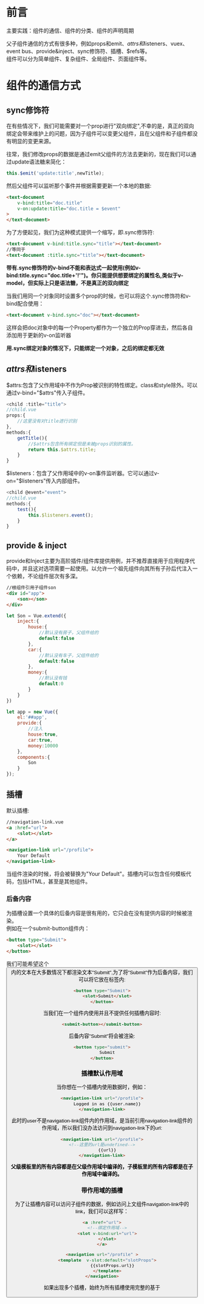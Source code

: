 # 前言
主要实践：组件的通信、组件的分类、组件的声明周期

父子组件通信的方式有很多种，例如props和emit、$attrs和$listeners、vuex、event bus、provide&inject、sync修饰符、插槽、$refs等。  
组件可以分为简单组件、复杂组件、全局组件、页面组件等。  

# 组件的通信方式
## sync修饰符 
在有些情况下，我们可能需要对一个prop进行"双向绑定",不幸的是，真正的双向绑定会带来维护上的问题，因为子组件可以变更父组件，且在父组件和子组件都没有明显的变更来源。

往常，我们修改props的数据是通过emit父组件的方法去更新的，现在我们可以通过update语法糖来简化：
```javascript
this.$emit('update:title',newTitle);
```
然后父组件可以监听那个事件并根据需要更新一个本地的数据:
```html
<text-document
    v-bind:title="doc.title"
    v-on:update:title="doc.title = $event"
>
</text-document>
```
为了方便起见，我们为这种模式提供一个缩写，即.sync修饰符:
```html
<text-document v-bind:title.sync="title"></text-document>
//等同于
<text-document :title.sync="title"></text-document>
```
**带有.sync修饰符的v-bind不能和表达式一起使用(例如v-bind:title.sync="doc.title+'!'")。你只能提供想要绑定的属性名,类似于v-model，但实际上只是语法糖，不是真正的双向绑定**

当我们用同一个对象同时设置多个prop的时候，也可以将这个.sync修饰符和v-bind配合使用：
```html
<text-document v-bind.sync="doc"></text-document>
```
这样会把doc对象中的每一个Property都作为一个独立的Prop穿进去，然后各自添加用于更新的v-on监听器

**用.sync绑定对象的情况下，只能绑定一个对象，之后的绑定都无效**

## $attrs和$listeners
$attrs:包含了父作用域中不作为Prop被识别的特性绑定。class和style除外。可以通过v-bind="$attrs"传入子组件。
```javascript
<child :title="title">
//child.vue
props:{
    //这里没有对title进行识别
},
methods:{
    getTitle(){
        //$attrs包含所有绑定但是未被props识别的属性。
        return this.$attrs.title;
    }
}
```
$listeners：包含了父作用域中的v-on事件监听器。它可以通过v-on="$listeners"传入内部组件。
```javascript
<child @event="event">
//child.vue
methods:{
    test(){
        this.$listeners.event();
    }
}

```

## provide & inject
provide和Inject主要为高阶插件/组件库提供用例，并不推荐直接用于应用程序代码中，并且这对选项需要一起使用。以允许一个祖先组件向其所有子孙后代注入一个依赖，不论组件层次有多深。
```html
//根组件引用子组件son
<div id="app">
    <son></son>
</div>
```
```javascript
let Son = Vue.extend({
    inject:{
        house:{
            //默认没有房子，父组件给的
            default:false
        },
        car:{
            //默认没有车子，父组件给的
            default:false
        },
        money:{
            //默认没有钱
            default:0
        }
    }
})

let app = new Vue({
    el:'##app',
    provide:{
        //注入
        house:true,
        car:true,
        money:10000
    },
    components:{
        Son
    }
});


```

## 插槽
默认插槽:
```html
//navigation-link.vue
<a :href="url">
    <slot></slot>
</a>
```
```html
<navigation-link url="/profile">
    Your Default
</navigation-link>
```
当组件渲染的时候，<slot>将会被替换为"Your Default"。插槽内可以包含任何模板代码，包括HTML，甚至是其他组件。

### 后备内容
为插槽设置一个具体的后备内容是很有用的，它只会在没有提供内容的时候被渲染。  
例如在一个submit-button组件内：
```html
<button type="Submit">
    <slot></slot>
</button>
```
我们可能希望这个<button>内的文本在大多数情况下都渲染文本"Submit",为了将"Submit"作为后备内容，我们可以将它放在<slot>标签内:
```html
<button type="Submit">
    <slot>Submit</slot>
</button>
```
当我们在一个组件内使用<submit-button>并且不提供任何插槽内容时:
```html
<submit-button></submit-button>
```
后备内容"Submit"将会被渲染:
```html
<button type="submit">
    Submit
</button>
```

### 插槽默认作用域
当你想在一个插槽内使用数据时，例如：
```html
<navigation-link url="/profile">
    Logged in as {{user.name}}
</navigation-link>
```
此时的user不是navigation-link组件内的作用域，是当前引用navigation-link组件的作用域，所以我们没办法访问到navigation-link下的url:
```html
<navigation-link url="/profile">
<!--这里的url是undefined-->
    {{url}}
</navigation-link>
```
**父级模板里的所有内容都是在父级作用域中编译的，子模板里的所有内容都是在子作用域中编译的。**

### 带作用域的插槽
为了让插槽内容可以访问子组件的数据，例如访问上文组件navigation-link中的link，我们可以这样写：
```html
<a :href="url">
    <!--绑定作用域-->
    <slot v-bind:url="url">
    </slot>
</a>
```
```html
<navigation url="/profile" >
    <template  v-slot:default="slotProps">
        {{slotProps.url}}
    </template>
</navigation>
```
如果出现多个插槽，始终为所有插槽使用完整的基于<template>语法：
```html
<current-user>
    <template v-slot:default="slotProps">
        {{slotProps.user.firstName}}
    </template>
    <template v-slot:other="otherSlotProps"> 
    </template>
</current-user>
```

### 解构插槽prop
我们还可以解构插槽的Prop
```html
//假设current-user的默认插槽绑定了user
<current-user v-slot="{ user }">
    {{user.firstName}}
</curent-user>
```
我们可以为Prop重命名
```html
<current-user v-slot="{ user:person }">
    {{user.person}}
</current-user>
```
甚至可以设置默认值
```html
<current-user v-slot="{ user= { firstName:'Guest'} }">
    {{user.firstName}}
</current-user>
```

### 具名插槽
有时候我们需要多个插槽，对于一个带有如下模板的<base-layout>组件：
```html
<div class="container">
    <header>
        <!-- 我们希望把页头放在这里-->
    </header>
    <main>
        <!-- 我们希望把主要内容放在这里 -->
    </main>
    <footer>
        <!-- 我们希望把页脚放在这里 -->
    </footer>
</div>
```
对于这种情况，<slot>元素有一个特殊的属性name，这个name可以用来定义额外的插槽:
```html
<div class="cotainer">
    <header>
        <slot name="header"></slot>
    </header>
    <main>
        <slot></slot>
    </main>
    </footer>
        <slot name="footer"></slot>
    </footer>
</div>
```
一个不带name的slot带有隐含的名字default。  
在向具名插槽提供内容的时候，我们可以在一个<template>元素上使用v-slot指令，以v-slot参数的形式提供名称:
```html
<base-layout>
    <template v-slot:header>
        <h1>title</h1>
    </template>
    <p>main content</p>
    <p>main content2</p>
    <template v-slot:footer>
        <p>footer</p>
    </template>
</base-layout>
<!--等同于-->
<base-layout>
    <template v-slot:header>
        <h1>header</h1>
    </template>
    <template v-slot:default>
        <p>main content</p>
        <p>main content2</p>
    </template>
    <template v-slot:footer>
        <p>footer</p>
    </template>
</base-layout>
```
**v-slot只能添加在template标签上**

### 具名插槽的缩写
与v-on和v-bind一样，可以缩写成@和:,v-slot也有缩写，v-slot:可以缩写为##，例如v-slot:header可以缩写为##header：
```html
<base-layout>
    <template ##header>
        <h1>title</h1>
    </template>
    <template ##default>
        <p>main content</p>
        <p>main content2</p>
    </template>
    <template ##footer>
        <p>footer</p>
    </template>
</base-layout>
```
如果希望使用缩写，必须始终以明确插槽名取而代之:
```html
<current-user ##default="{user}">
    {{user.firstName}}
</current-user>
```

# 组件的分类
组件是vue最核心的概念之一，但由于这个概念太过于宽泛，我们会在实际开发中看到各种各样的组件，对开发和维护的铜须带来了很大的困惑和混乱。我们可以把组件分成四类:

- view:页面组件
view指的是页面，也可以叫做page。它的定义为：和具体的某一条路由对应，在vue-router配置中指定。view是页面的容器，是其他组件的入口，可以和vuex store通信，再把数据分发给普通组件。

- global component:全局组件
全局组件，作为小工具而存在，例如toast、alert等。特点是具备全局性，直接嵌套在root下，不属于哪个view。全局组件也和vuex store通信，应该单独使用state中的一个module,不和其他业务实体用到的state混淆。  
其他组件想要修改它，可以直接派发响应的mutation。而要监听它的变化，则使用全局事件总线(event bus)
- simple component:简单组件
它的交互和数据都不多，基本上就是起到一个简单展示，拆分父组件的作用。这种组件和父组件之间通过最传统的方式进行通讯：父组件将props传入，它通过$emit触发事件到父组件，简单组件内部不写什么业务逻辑，一般不与vuex store通信。

- functional component:函数式组件
纯粹的简单展示组件，在简单组件不需要使用实例化，并且不需要生命周期的时候可以使用，它的渲染性能最好。

- complex component:复杂组件
复杂组件，特点是内部包含很多交互逻辑，常常需要访问接口。另外，需要展示的数据也往往比较多。  
对于复杂组件：
1. 如果所有的props都由父组件一一传入，如果要展示的数据很多，父组件template会变得臃肿
2. 如果所有的业务流程都需要子组件$emit,父组件的script代码会变得臃肿。
所以对于复杂组件，我们允许有一定的自主权，可以跳过父组件，自己和vuex通信。

![](https://tva1.sinaimg.cn/large/007S8ZIlly1gg7rsjqc43j30lo0f2758.jpg)

## 如何优雅的修改props
参考.sync修饰符，我们可以通过语法糖的形式，减少script中冗余的代码。


# 组件的生命周期
![](https://tva1.sinaimg.cn/large/007S8ZIlly1gg7ujmjio7j30u00xmh6g.jpg)

- beforeCreate
刚初始化vue实例，只有一些默认的生命周期函数。**data和methods中的数据都还未初始化，也就是无法通过this来访问。**

- created
**初始化注入injections以及数据可响应，代表着注入数据和data以及Methods都已经初始化好了，这是可以通过this来访问数据的最早生命周期，也是可以最早的可以进行异步请求数据的生命周期。**

- beforeMount
虚拟DOM已经编译好成一个模板字符串，等待挂载到页面中。

- mounted
**虚拟DOM的模板字符串已经挂载到页面中，也就是这一阶段为最早可以访问DOM的阶段。**,此时组件脱离了创建阶段，进入到了运行阶段，**mounted不会保证所有的子组件也都一起被挂载，如果希望等到整个视图都渲染完毕，可以在mounted内部使用vm.$nectTick**

- beforeUpdate
数据更新时调用，发生在虚拟 DOM 打补丁之前。这里适合在更新之前访问现有的 DOM，比如手动移除已添加的事件监听器。

- updated
数据改变了，页面也更新了，此时页面和data是同步的。**(宏任务和微任务也可以达到同样的效果)**,updated不会保证所有的子组件也都一起被重绘，如果希望等到整个视图都重绘完毕，可以在updated里面使用$nextTick

- beforeDestory
组件从运行阶段进入到了销毁阶段，此时data和methods、过滤器、指令还可以使用，还没到达真正的销毁阶段，**此时是做一些手动销毁的最佳时机，例如释放引用、取消监听等。**

- destoryed
组件被销毁

还有两个keep-alive组件才有的生命周期
- activated
keep-alive组件被激活的时候调用

- deactivated
keep-alive组件被停用时调用

# 父子组件的声明周期函数执行顺序
- 组件创建过程的顺序
父组件的beforeCreate->父组件的created->父组件的beforeMount->子组件的beforeCreate->子组件的created->子组件的beforeMount->子组件的mounted->父组件的mounted
￼![](https://tva1.sinaimg.cn/large/007S8ZIlly1gg81k3d8vtj308e08awej.jpg)
￼
**需要注意的一点是，官方说明父组件的mounted依然不能保证所有子组件已经挂载，所以要访问子组件的ref时，最早的周期是mounted，最稳妥的方式是在mounted内使用$nextTick**

- 组件的运行阶段顺序
子组件的更新：  
父组件beforeUpdate->子组件的beforeUpdate->子组件的updated->父组件的updated。  
父组件更新，不涉及到子组件更新时：  
父组件beforeUpdate->父组件的updated

**与mounted一致，updated也不能保证所有的子组件已经重绘完毕，如果希望在所有组件都重绘完毕后执行，可以在updated内使用$nextTick**

- 组件的销毁阶段顺序
父组件的beforeDestroy->子组件的beforeDestroy->子组件的destroyed->父组件的destroyed


# 手动监听生命周期
在一些场景下，我们可能为了减少反复横跳代码，会使用hook，使代码更加聚合。

例如我们在Mounted阶段可能会监听窗口变化来调整echarts图表大小。而后在beforeDestroy阶段进行监听事件的销毁。
```javascript
Vue.extend({
    mounted(){
        this.chart = echarts.init(this.$el);
        window.addEventListener('resize',this.resizeChart);
    },
    updated(){

    },
    created(){

    },
    beforeDestroy(){
        window.removeEventListener('resize',this.resizeChart);
    }
})
```
其中mounted和beforeDestroy之间可能隔了几十上百行代码，可读性很差，维护者可能不知道为什么要remove这个监听器，我们可以通过hook生命周期函数来使代码更加聚合：
```javascript
Vue.extend({
    mounted(){
        this.chart = echarts.init(this.$el);
        window.addEventListener('resize',this.resizeChart);
        //通过hook监听组件销毁钩子函数，并取消监听事件
        this.$once('hook:beforeDestroy',()=>{
            window.removeEventListener('resize',this.resizeChart);
        })
    }
})

```

# 监听子组件的生命周期
假设我们使用了一个第三方组件，需要监听第三方组件数据的变化，但是组件又没有提供change事件。我们可以通过监听组件的Updated钩子函数。
```html
<template>
    <!--组件的所有生命周期钩子都可以通过@hook:钩子函数名来监听-->
    <custom-select @hook:updated="handleSelectUpdated">
</template>
```

# keep-alive组件
keep-alive是vue内置的一个组件，可以使被包含的组件保留状态。避免重新加载。
- 一般结合路由和动态组件一起使用，用于缓存组件
- 提供include和exclude属性，include表示只有名称匹配的组件会被缓存，exclude表示匹配的组件不会被缓存，exclude的优先级比include高。
- 拥有两个生命周期钩子函数activated和deactivated。当组件被激活时触发activated钩子函数，当组件被停用时，调用deactivated钩子函数。


# 全局组件
Vue.extend是一个全局的API，用于创造一个类，这个类是Vue组件的构造器。参数是一个包含组件选项的对象。选项中的data必须是函数，这是为了防止组件被复用时，使用同一个引用。

我的理解是，创建一个Vue实例，但是带有特定的配置，用extend去继承
```javascript
var Profile = Vue.extend({
    template:'<p>{{firstName}} {{lastName}} {{alias}}</p>',
    data(){
        return {
            firstName:'huang',
            lastName:'johe',
            alias:'johe'
        }
    }
});

//将Profile组件挂载在元素上。
new Profile().$mount('#app');
```
当我们需要开发一些全局组件的时候，例如Loading、Notify、Message等组件，我们就可以使用Vue.extend:

loading组件
```html
<template>
  <transition name="custom-loading-fade">
    <!--loading蒙版-->
    <div v-show="visible" class="custom-loading-mask">
      <!--loading中间的图标-->
      <div class="custom-loading-spinner">
        <i class="custom-spinner-icon"></i>
        <!--loading上面显示的文字-->
        <p class="custom-loading-text">{{ text }}</p>
      </div>
    </div>
  </transition>
</template>

<script>
export default{
    data(){
        return {
            text:'',
            visible:false
        }
    }
}

</script>

```
用Vue.extend来生成组件的构造函数
```javascript
import Vue from 'vue';
//其实导出的是组件的配置，是一个含有配置项的对象
import LoadingComponent from './loading.vue';

// 通过Vue.extend将组件配置对象包装成一个组件构造器
const LoadingConstructor = Vue.extend(LoadingComponent);

// 用来保存Loading组件实例
let loading = undefined;

LoadingConstructor.prototype.close = function(){
    // 如果loading有引用，则去掉引用
    if(loading){
        loading = undefined;
    }
    // 将组件隐藏,这里的this指向Loading实例
    this.visible = false;

    setTimeout(()=>{
        //移除挂载的DOM元素
        if(this.$el && this.$el.parentNode){
            this.$el.parentNode.removeChild(this.$el);
        }
        //调用组件的$destroy方法进行组件销毁
        this.$destroy();
    },300)
};

// Loading函数，如果没有Loading组件则创建，有则返回，单例模式
const Loading = ( options = {} ) =>{
    //如果组件已经渲染，则返回
    if(loading){
        return loading;
    }
    //要挂载的元素，由于Loading挂载在全局，所以获取body
    const parent = document.body;
    // 组件属性
    const opts = {
        text:'',
        ...options
    }
    //生成一个Loading组件实例，相当于new Vue()只不过参数已经预设。
    const LoadingInstance = new LoadingConstructor({
        el: document.createElement('div'),
        data:opts
    });
    // 将loading元素挂载在全局
    parent.appendChild(instance.$el);
    // 显示加载动画
    Vue.nextTick(()=>{
        instance.visible = true
    })
    //将组件实例赋值给loading变量，保证单例
    loading = instance;
    return instance;
}
export default Loading
```
在页面内使用loading
```javascript
import Loading from './loading/index.js';
export default{
    created(){
        const loading = Loading({text:'正在加载...'});
        //三秒后关闭
        setTimeout(()=>{
            loading.close()
        },3000);
    }
}
```
将loading方法挂载到Vue.prototype上面
```javascript
Vue.prototype.$loading = Loading;
export default Loading;

//在组件内使用
const loading = this.$loading({text:'正在加载...'});
setTimeout(()=>{
    loading.close();
})
```

# 函数式组件
**函数式组件就是函数是组件，在React中，组件可以是类也可以是函数，当为函数式组件时，没有内部状态，也没有声明周期钩子函数。在vue中也类似，当为函数式组件时，没有内部状态，也没有声明周期钩子函数，也没有this。**

**在日常写代码的过程中，经常会开发一些纯展示型的业务组件，比如一些详情页面，列表界面等。它们有一个共同的特点是只需要将外部传入的数据进行展现，不需要有内部状态，也不需要有生命周期钩子函数里面做处理，类似于上文所说的简单组件(简单组件可能需要生命周期)。这个时候我们就可以考虑使用函数式组件**

```javascript
export default{
    // 通过配置functional属性指定组件为函数式组件
    functional:true,
    props:{
        avatar:{
            type:String
        }
    },
    /**
     * 渲染函数，类似于react类组件中的render
     * @param {*} context 函数式组件没有this,props,slots等都在context上
    */
   render(h,context){
       const { props } = context;
       if(props.avatar){
           return <img src={props.avatar}></img>
       }
       return <img src="default-avatar.png"></img>
   }
}
```
在上例中，我们定义了一个头像组件，如果外部传入头像，则显示传入的头像，否则显示默认头像。

为什么要使用函数式组件
1. 函数式组件不需要实例化、无状态、没有声明周期，所以渲染性能要好于普通组件
2. 函数式组件结构比较简单，代码结构清晰

函数式组件与普通组件的区别
1. 函数式组件需要在声明组件时指定functional属性
2. 函数式组件不需要实例化，所以没有this，this通过render函数的第二个参数来替代。
3. 函数式组件没有声明周期钩子函数，不能使用计算属性、侦听属性等。
4. 函数式组件不能通过$emit对外暴露时间，调用事件能通过context.listeners.click的方式调用外部传入的click事件
5. 因为函数式组件是没有实例化的，所以在外部通过ref去引用组件时，实际引用的是HTMLELement
6. 函数式组件的props可以不用显示声明，所以没有在props里面声明的属性都会自动隐式解析为Prop,而普通组件所有未声明的属性都被解析到$attrs中，这是和普通组件不同的店。

如果不想使用render函数(jsx的方式)，可以通过模板语法来声明
```html
<!--在template上添加functional属性-->
<template functional>
    <!--props可以不用声明，默认外部传入的都为Prop-->
    <img :src="props.avatar ? props.avatar:'default-avatar.png'"/>
</template>

```

# 自定义指令
除了核心功能默认内置的指令(v-model和v-show)，Vue也允许注册自定义指令。有的情况下，我们可能需要对普通DOM元素进行底层操作，这时候就会用到自定义指令。

**个人理解,指令类似于监听属性，当表达式更新时，对DOM执行一定的操作，例如v-if='expression',是在expression改变时，修改当前DOM的display为none，与watch不同的点是，它的触发条件更多样，不仅仅是表达式可以触发（实际上也是生命周期被触发,表达式更新导致的update生命周期），指令的生命周期也可以触发**

例如，我们需要页面加载时，就聚焦元素:
```javascript
// 全局自定义指令'v-focus'
Vue.directive('focus',{
    // 当被绑定的元素插入到DOM中时:
    inserted: function(el){
        //聚焦元素
        el.focus();
    }
})
```
如果想注册局部指令，组件中也接受一个directives的选项：
```javascript
directives:{
    focus:{
        //指令的定义
        inserted: function(el){
            el.focus();
        }
    }
}
```
指令使用:
```html
<input v-focus>
```
## 指令的钩子函数
一个指令定义对象可以提供如下几个钩子函数(均为可选):
- bind: 只调用一次，指令第一次绑定到元素时调用。在这里可以进行一次性的初始化设置。
- inserted: 被绑定元素插入父节点时调用(仅保证父节点存在，但不一定已经被插入文档中)
- update: 所在组件的VNode更新时调用，但是可能发生在其子VNode更新之前。指令的值可能发生了改变，也可能没有。但是我们可以通过比较更新前后的值来忽略不必要的模板更新。
- componentUpdated: 指令所在组件的VNode及其子VNode全部更新后调用。
- unbind: 只调用一次，指令与元素解绑时调用。

## 钩子函数的参数
指令钩子函数会被传入以下参数:
- el:指令所绑定的元素，可以用来直接操作DOM
- binding:一个对象，包含以下property
    - name:指令名，不包含v-前缀
    - value:指令的绑定值，例如v-my-directive="1+1"，值为2，即为表达式最新的值
    - oldValue:指令绑定的前一个值，仅在update和componentUpdated钩子中可用。无论值是否改变都可用。
    - expression:字符串形式的指令表达式。例如v-my-directive="1+1",表达式为"1 + 1"
    - arg:传给指令的桉树，可选。例如v-my-directive:foo中，参数为"foo"
    - modifiers:一个包含修饰符的对象。例如:v-my-directive.foo.bar,修饰符对象为{foo:treu,bar:true}
- vnode: Vue编译生成的虚拟节点。
- oldVnode:上一个虚拟节点，仅在update和componentUpdated钩子中使用

除了el之外，其他参数都应该是只读的，切勿进行修改。如果需要在钩子之间共享数据，建议通过元素的dataset属性来进行。

通过一个例子来看参数的值：
```html
<div id="hook-arguments-example" v-demo:foo.a.b="message"></div>
```
```javascript
Vue.directive('demo',{
    bind:function(el,binding,vnode){
        var s = JSON.stringify;
        el.innerHTML = `
            name:${s(binding.name)}
            value:${s(binding.value)}
            expression:${s(binding.expression)}
            argument:${s(binding.arg)}
            modifiers:${s(binding.modifiers)}
            vnode kyes:${Object.keys(vnode).join(',')}
        `
    }
})
new Vue({
    el:'#hook-arguments-example',
    data:{
        message:'hello!'
    }
})
```
渲染出来的效果
![](https://tva1.sinaimg.cn/large/007S8ZIlly1gg99bhcvfuj30z60cqmzd.jpg)

## 指令的动态参数
指令的参数可以是动态的。例如在v-mydirective:[argument]="value"中，argument参数可以根据数据进行更新。

例如我们想要创建一个自定义指令，用来通过固定布局将元素固定在页面上。我们可以像这样创建一个通过指令值来更新竖直位置像素值的自定义指令:
```html
<div id="baseexample">
    <p v-pin="200">Stick me 200px from the top of the page</p>
</div>
```
```javascript
Vue.directive('pin',{
    bind:function(el,binding,vnode){
        el.style.position ='fixed';
        el.style.top = binding.value+'px';
    }
})

new Vue({
    el:"#baseexample"
})
```
这首元素固定在距离顶部200像素的位置，但是如果我们现在需要把元素固定在左侧而不是顶部的话怎么办呢？这时候使用动态参数就可以方便的根据数据来进行更新。
```html
<div id="dynamicexample">
    <p v-pin:[direction]="200">I am pinned onto the page at 200px to the left.</p>
</div>
```
```javascript
Vue.directive('pin',{
    bind:function(el,binding,vnode){
        el.style.position='fixed';
        var s = (binding.arg ==='left'? 'left':'top');
        el.style[s] = binding.value + 'px';
    }
})

new Vue({
    el:'#dynamicexample',
    data:function(){
        return {
            direction:'left'
        }
    }
})


```

## 自定义指令实战
我们在使用ElementUI的时候，会用到v-loading来对挂载的元素进行loading控制，这一点是基于自定义指令实现的。

在上文中，我们开发了一个loading组件，但是这个组件是全局使用的，我们想要实现以下两个需求，必须要使用自定义指令：
- 将loading挂载到某一个元素上面，现在只能是全屏使用
- 可以使用指令在指定的元素上面挂载loading

开发v-loading指令：
```javascript
import Vue from 'vue';
import LoadingComponent from './loading';

const LoadingConstructor = Vue.extend(LoadingComponent);

Vue.directive('loading',{
    bind(el,binding){
        const instance = new LoadingConstrcutor({
            el:document.createElement('div'),
            data:{}
        })
        el.appendChild(instance.$el);
        el.instance = instance;
        Vue.nextTick(()=>{
            el.instance.visible = binding.value;
        });
    },
    update(el,binding){
        //update可能不是表达式的值更新了，所以要判断是否为表达式值更新
        if(binding.oldVlaue !== binding.value){
            el.instance.visible = binding.value
        }
    },
    unbind(el){
        const mask = el.instance.$el;
        if(mask.parentNode){
            mask.parentNode.removeChild(mask);
        }
        el.instance.$destroy();
        el.instance = undefined;
    }
})

```
在元素上使用指令
```html
<template>
    <div v-loading="visible"></div>
</template>

```
自定义指令还有哪些实战可用？
- 为组件添加loading效果、遮罩层
- 按钮级别权限控制v-permission
- 代码埋点，根据操作类型定义指令
- input输入框自动获取焦点


# 自定义生命周期钩子函数
要自定义声明周期钩子函数，要先了解VUE的合并策略。当我们使用Vue的mixins时，会发现，如果混入的methods里面的方法与组件的方法同名，则会被组件的方法覆盖，如果声明周期钩子函数重名，则混入的与组件自身的钩子函数都会被执行，且执行顺序是先混入后自身。

这是由于在Vue中，不同的选项有不同的合并策略，比如data、props、methods在混入时，同名属性覆盖，其他的直接合并（组件的优先级更高），而生命周期钩子函数则是将同名的钩子函数放到一个数组中，在调用时依次调用。

**在Vue中提供了一个api,Vue.config.optionMergeStrategies,可以通过这个api去自定义选项的合并策略**

```javascript
console.log(Vue.config.optionMergeStrategies);
```
![](https://tva1.sinaimg.cn/large/007S8ZIlly1gg9bmelrllj30u00ww49t.jpg)

通过上图可以看到Vue所有选项的合并策略函数，我们也可以通过覆盖上面的方法，来自定义合并策略函数，不过一般用不到。

## 自定义生命周期函数
自定义生命周期钩子函数需要有三个步骤：
- 自定义选项合并策略
- 自定义生命周期钩子函数的执行时机(关键)
- 自定义钩子函数的执行策略

假设有以下背景：
最近客户给领导反馈，我们的系统用一段时间，浏览器就变得有点卡，不知道为什么。问题出来了，本来想甩锅到后端，但是浏览器问题，没法甩锅啊，那就排查吧。
后来发现页面有许多定时器，ajax轮询还有动画，打开一个浏览器页签没发现问题，打开多了，浏览器就变得卡了,这时候我就想如果能在用户切换页签时候将这些都停掉，不久解决了。百度里面上下检索，找到了一个事件visibilitychange,可以用来判断浏览器页签是否显示。

```javascript
export default{
    created(){
        window.addEventListener('visibilitychange',this.$_handleVisiblityChange);
        this.$once('hook:beforeDestroy',()=>{
            window.removeEventListener('visibilitychange',this.$_handleVisiblityChange);
        })
    },
    methods:{
        $_handleVisiblityChange(){
            if(document.visiblityState === 'hidden'){
                //停掉一堆定时器
            }
            if(document.visibilityState === 'visible'){
                //开启一堆定时器
            }
        }
    }
}
```
通过上面的代码，可以看到在每一个需要监听处理的文件都要写一堆事件监听，判断页面是否显示的代码，一处两处还可以，文件多了就头疼了，这时候小编突发奇想，定义一个页面显示隐藏的生命周期钩子,把这些判断都封装起来

自定义生命周期钩子函数：pageHidden和pageVisible

```javascript
import Vue from 'vue';

// 添加生命周期钩子函数，决定选项的合并策略
export function init(){
    const optionMergeStrategies = Vue.config.optionMergeStrategies;

    //定义两个生命周期函数
    //并且将其合并策略指定成语created一致
    optionMergeStrategies.pageVisible = optionMergeStrategires.beforeCreate;
    optionMergeStrategies.pageHidden = optionMergeStrategies.created
}

// 决定生命周期钩子的执行策略
const notifyVisibilityChange = (lifeCycleName,vm)=>{
    // 生命周期函数会存在$options中，通过$options[lifeCycleName]获取生命周期
  const lifeCycles = vm.$options[lifeCycleName]
  // 因为使用了created的合并策略，所以是一个数组
  if (lifeCycles && lifeCycles.length) {
    // 遍历 lifeCycleName对应的生命周期函数列表，依次执行
    lifeCycles.forEach(lifecycle => {
      lifecycle.call(vm)
    })
  }
  // 遍历所有的子组件，然后依次递归执行
  if (vm.$children && vm.$children.length) {
    vm.$children.forEach(child => {
      notifyVisibilityChange(lifeCycleName, child)
    })
  }
}

// 决定新增生命周期钩子函数的执行时机
export function bind(rootVm){
    window.addEventListener('visibilitychange',()=>{
        //判断用哪个钩子函数
        let lifeCycleName = undefined;
        if(document.visibilityState === 'hidden'){
            lifeCycleName = 'pageHidden'
        }else if(document.visibilityState === 'visible'){
            lifeCycleName = 'pageVisible'
        }
        if(lifeCycleName){
            //通知所有组件生命周期发生变化了
            notifyVisibilityChange(lifeCycleName,rootVm);
        }
    })
}

```

应用：
```javascript
//main.js
import { init ,bind } from './utils/custom-life-cycle';

init();

const vm = new Vue({
    router,
    render:h => h(App)
}).$mount('#app');

bind(vm);
```
在组件内使用生命周期钩子函数:
```javascript
export default{
    pageVisible(){
        console.log('页面显示')
    },
    pageHidden(){
        console.log('页面隐藏')
    }
}

```